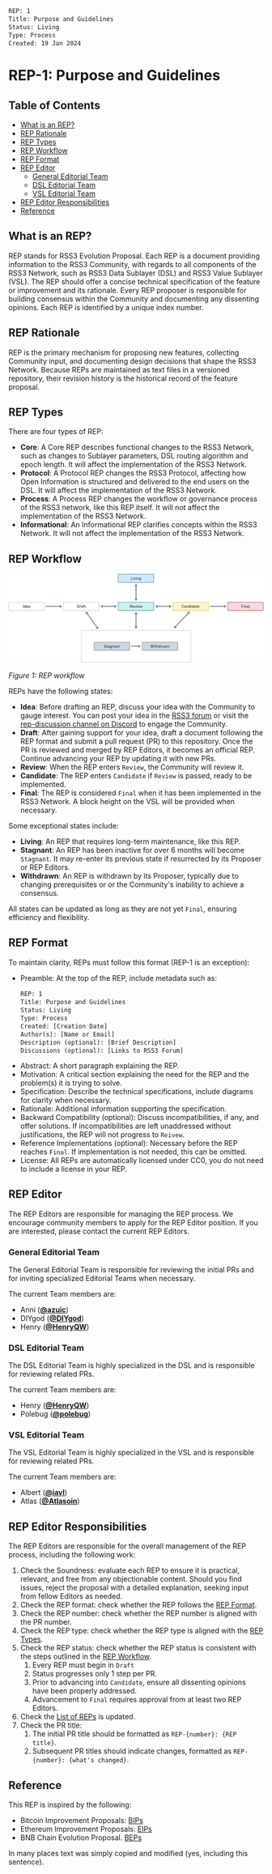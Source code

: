```
REP: 1
Title: Purpose and Guidelines
Status: Living
Type: Process
Created: 19 Jan 2024
```

# REP-1: Purpose and Guidelines

## Table of Contents

- [What is an REP?](#what-is-an-rep)
- [REP Rationale](#rep-rationale)
- [REP Types](#rep-types)
- [REP Workflow](#rep-workflow)
- [REP Format](#rep-format)
- [REP Editor](#rep-editor)
  - [General Editorial Team](#general-editorial-team)
  - [DSL Editorial Team](#dsl-editorial-team)
  - [VSL Editorial Team](#vsl-editorial-team)
- [REP Editor Responsibilities](#rep-editor-responsibilities)
- [Reference](#reference)

## What is an REP?

REP stands for RSS3 Evolution Proposal. Each REP is a document providing information to the RSS3 Community, with regards to all components of the RSS3 Network, such as RSS3 Data Sublayer (DSL) and RSS3 Value Sublayer (VSL). The REP should offer a concise technical specification of the feature or improvement and its rationale. Every REP proposer is responsible for building consensus within the Community and documenting any dissenting opinions. Each REP is identified by a unique index number.

## REP Rationale

REP is the primary mechanism for proposing new features, collecting Community input, and documenting design decisions that shape the RSS3 Network. Because REPs are maintained as text files in a versioned repository, their revision history is the historical record of the feature proposal.

## REP Types

There are four types of REP:

- **Core**: A Core REP describes functional changes to the RSS3 Network, such as changes to Sublayer parameters, DSL routing algorithm and epoch length. It will affect the implementation of the RSS3 Network.
- **Protocol**: A Protocol REP changes the RSS3 Protocol, affecting how Open Information is structured and delivered to the end users on the DSL. It will affect the implementation of the RSS3 Network.
- **Process**: A Process REP changes the workflow or governance process of the RSS3 network, like this REP itself. It will not affect the implementation of the RSS3 Network.
- **Informational**: An Informational REP clarifies concepts within the RSS3 Network. It will not affect the implementation of the RSS3 Network.

## REP Workflow

![REP workflow](REP-1/REP-workflow.png)

_Figure 1: REP workflow_

REPs have the following states:

- **Idea**: Before drafting an REP, discuss your idea with the Community to gauge interest. You can post your idea in the [RSS3 forum](https://forum.rss3.io/) or visit the [rep-discussion channel on Discord](https://link.rss3.io/discord) to engage the Community.
- **Draft**: After gaining support for your idea, draft a document following the REP format and submit a pull request (PR) to this repository. Once the PR is reviewed and merged by REP Editors, it becomes an official REP. Continue advancing your REP by updating it with new PRs.
- **Review**: When the REP enters `Review`, the Community will review it.
- **Candidate**: The REP enters `Candidate` if `Review` is passed, ready to be implemented.
- **Final**: The REP is considered `Final` when it has been implemented in the RSS3 Network. A block height on the VSL will be provided when necessary.

Some exceptional states include:

- **Living**: An REP that requires long-term maintenance, like this REP.
- **Stagnant**: An REP has been inactive for over 6 months will become `Stagnant`. It may re-enter its previous state if resurrected by its Proposer or REP Editors.
- **Withdrawn**: An REP is withdrawn by its Proposer, typically due to changing prerequisites or or the Community's inability to achieve a consensus.

All states can be updated as long as they are not yet `Final`, ensuring efficiency and flexibility.

## REP Format

To maintain clarity, REPs must follow this format (REP-1 is an exception):

- Preamble: At the top of the REP, include metadata such as:
  ```
  REP: 1
  Title: Purpose and Guidelines
  Status: Living
  Type: Process
  Created: [Creation Date]
  Author(s): [Name or Email]
  Description (optional): [Brief Description]
  Discussions (optional): [Links to RSS3 Forum]
  ```
- Abstract: A short paragraph explaining the REP.
- Motivation: A critical section explaining the need for the REP and the problem(s) it is trying to solve.
- Specification: Describe the technical specifications, include diagrams for clarity when necessary.
- Rationale: Additional information supporting the specification.
- Backward Compatibility (optional): Discuss incompatibilities, if any, and offer solutions. If incompatibilities are left unaddressed without justifications, the REP will not progress to `Reivew`.
- Reference Implementations (optional): Necessary before the REP reaches `Final`. If implementation is not needed, this can be omitted.
- License: All REPs are automatically licensed under CC0, you do not need to include a license in your REP.

## REP Editor

The REP Editors are responsible for managing the REP process. We encourage community members to apply for the REP Editor position. If you are interested, please contact the current REP Editors.

### General Editorial Team

The General Editorial Team is responsible for reviewing the initial PRs and for inviting specialized Editorial Teams when necessary.

The current Team members are:

- Anni ([**@azuic**](https://github.com/azuic))
- DIYgod ([**@DIYgod**](https://github.com/DIYgod))
- Henry ([**@HenryQW**](https://github.com/HenryQW))

### DSL Editorial Team

The DSL Editorial Team is highly specialized in the DSL and is responsible for reviewing related PRs.

The current Team members are:

- Henry ([**@HenryQW**](https://github.com/HenryQW))
- Polebug ([**@polebug**](https://github.com/polebug))

### VSL Editorial Team

The VSL Editorial Team is highly specialized in the VSL and is responsible for reviewing related PRs.

The current Team members are:

- Albert ([**@iavl**](https://github.com/iavl))
- Atlas ([**@Atlasoin**](https://github.com/Atlasoin))

## REP Editor Responsibilities

The REP Editors are responsible for the overall management of the REP process, including the following work:

1. Check the Soundness: evaluate each REP to ensure it is practical, relevant, and free from any objectionable content. Should you find issues, reject the proposal with a detailed explanation, seeking input from fellow Editors as needed.
2. Check the REP format: check whether the REP follows the [REP Format](#rep-format).
3. Check the REP number: check whether the REP number is aligned with the PR number.
4. Check the REP type: check whether the REP type is aligned with the [REP Types](#rep-types).
5. Check the REP status: check whether the REP status is consistent with the steps outlined in the [REP Workflow](#rep-workflow).
   1. Every REP must begin in `Draft`
   2. Status progresses only 1 step per PR.
   3. Prior to advancing into `Candidate`, ensure all dissenting opinions have been properly addressed.
   4. Advancement to `Final` requires approval from at least two REP Editors.
6. Check the [List of REPs](https://github.com/RSS3-Network/REPs/blob/main/README.md#list-of-reps) is updated.
7. Check the PR title:
   1. The initial PR title should be formatted as `REP-{number}: {REP title}`.
   2. Subsequent PR titles should indicate changes, formatted as `REP-{number}: {what's changed}`.

## Reference

This REP is inspired by the following:

- Bitcoin Improvement Proposals: [BIPs](https://github.com/bitcoin/bips)
- Ethereum Improvement Proposals: [EIPs](https://github.com/ethereum/EIPs/blob/master/EIPS/eip-1.md)
- BNB Chain Evolution Proposal. [BEPs](https://github.com/bnb-chain/BEPs/blob/master/BEPs/BEP1.md)

In many places text was simply copied and modified (yes, including this sentence).
